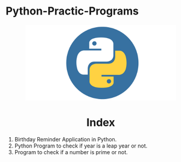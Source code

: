 # Python-Practic-Programs
<p align="center"> <img src="Python.png" alt="Python" width="400" height="200"/> </p>
<h1 align="center"> Index </h1>

1) Birthday Reminder Application in Python.
2) Python Program to check if year is a leap year or not.
3) Program to check if a number is prime or not.

